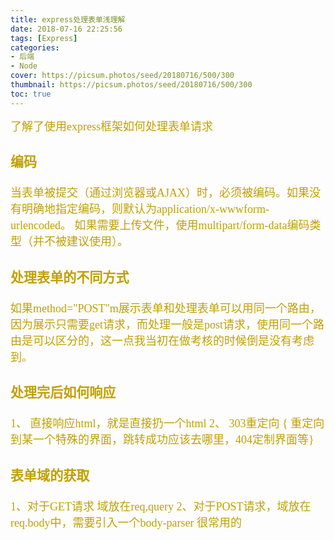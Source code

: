 ```yaml
---
title: express处理表单浅理解
date: 2018-07-16 22:25:56
tags: [Express]
categories: 
- 后端
- Node
cover: https://picsum.photos/seed/20180716/500/300
thumbnail: https://picsum.photos/seed/20180716/500/300
toc: true
---
```


<font  face="Georgia" size=4 color=cray>了解了使用express框架如何处理表单请求
### 编码
当表单被提交（通过浏览器或AJAX）时，必须被编码。如果没有明确地指定编码，则默认为application/x-wwwform-urlencoded。
如果需要上传文件，使用multipart/form-data编码类型（并不被建议使用）。

### 处理表单的不同方式
如果method="POST"m展示表单和处理表单可以用同一个路由，因为展示只需要get请求，而处理一般是post请求，使用同一个路由是可以区分的，这一点我当初在做考核的时候倒是没有考虑到。
### 处理完后如何响应
1、 直接响应html，就是直接扔一个html
2、 303重定向 { 重定向到某一个特殊的界面，跳转成功应该去哪里，404定制界面等}

### 表单域的获取
1、对于GET请求 域放在req,query
2、对于POST请求，域放在req.body中，需要引入一个body-parser 很常用的





